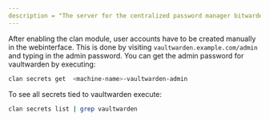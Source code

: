 ```yaml
---
description = "The server for the centralized password manager bitwarden"
---
```


After enabling the clan module, user accounts have to be created manually in the webinterface.
This is done by visiting `vaultwarden.example.com/admin` and typing in the admin password.
You can get the admin password for vaultwarden by executing:
```bash
clan secrets get  <machine-name>-vaultwarden-admin
```
To see all secrets tied to vaultwarden execute:
```bash
clan secrets list | grep vaultwarden
```
